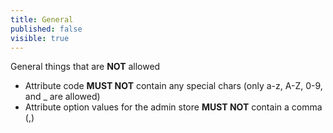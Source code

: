 ```yaml
---
title: General
published: false
visible: true
---
```


General things that are **NOT** allowed

* Attribute code **MUST NOT** contain any special chars (only a-z, A-Z, 0-9, and _ are allowed)
* Attribute option values for the admin store **MUST NOT** contain a comma (,)